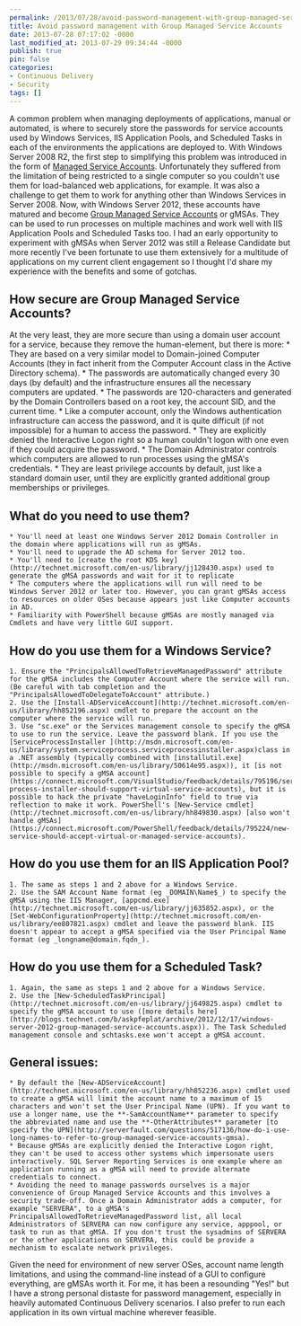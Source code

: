 ```yaml
---
permalink: /2013/07/28/avoid-password-management-with-group-managed-service-accounts/
title: Avoid password management with Group Managed Service Accounts
date: 2013-07-28 07:17:02 -0000
last_modified_at: 2013-07-29 09:34:44 -0000
publish: true
pin: false
categories:
- Continuous Delivery
- Security
tags: []
---
```

A common problem when managing deployments of applications, manual or automated, is where to securely store the passwords for service accounts used by Windows Services, IIS Application Pools, and Scheduled Tasks in each of the environments the applications are deployed to. With Windows Server 2008 R2, the first step to simplifying this problem was introduced in the form of [Managed Service Accounts](http://technet.microsoft.com/en-us/library/dd560633\(v=ws.10\).aspx). Unfortunately they suffered from the limitation of being restricted to a single computer so you couldn't use them for load-balanced web applications, for example. It was also a challenge to get them to work for anything other than Windows Services in Server 2008. Now, with Windows Server 2012, these accounts have matured and become [Group Managed Service Accounts](http://technet.microsoft.com/en-us/library/hh831782.aspx) or gMSAs. They can be used to run processes on multiple machines and work well with IIS Application Pools and Scheduled Tasks too. I had an early opportunity to experiment with gMSAs when Server 2012 was still a Release Candidate but more recently I've been fortunate to use them extensively for a multitude of applications on my current client engagement so I thought I'd share my experience with the benefits and some of gotchas.

## How secure are Group Managed Service Accounts?

At the very least, they are more secure than using a domain user account for a service, because they remove the human-element, but there is more:
    * They are based on a very similar model to Domain-joined Computer Accounts (they in fact inherit from the Computer Account class in the Active Directory schema).
    * The passwords are automatically changed every 30 days (by default) and the infrastructure ensures all the necessary computers are updated.
    * The passwords are 120-characters and generated by the Domain Controllers based on a root key, the account SID, and the current time.
    * Like a computer account, only the Windows authentication infrastructure can access the password, and it is quite difficult (if not impossible) for a human to access the password.
    * They are explicitly denied the Interactive Logon right so a human couldn't logon with one even if they could acquire the password.
    * The Domain Administrator controls which computers are allowed to run processes using the gMSA's credentials.
    * They are least privilege accounts by default, just like a standard domain user, until they are explicitly granted additional group memberships or privileges.

## What do you need to use them?

    * You'll need at least one Windows Server 2012 Domain Controller in the domain where applications will run as gMSAs.
    * You'll need to upgrade the AD schema for Server 2012 too.
    * You'll need to [create the root KDS key](http://technet.microsoft.com/en-us/library/jj128430.aspx) used to generate the gMSA passwords and wait for it to replicate
    * The computers where the applications will run will need to be Windows Server 2012 or later too. However, you can grant gMSAs access to resources on older OSes because appears just like Computer accounts in AD.
    * Familiarity with PowerShell because gMSAs are mostly managed via Cmdlets and have very little GUI support.

## How do you use them for a Windows Service?

    1. Ensure the "PrincipalsAllowedToRetrieveManagedPassword" attribute for the gMSA includes the Computer Account where the service will run. (Be careful with tab completion and the "PrincipalsAllowedToDelegateToAccount" attribute.)
    2. Use the [Install-ADServiceAccount](http://technet.microsoft.com/en-us/library/hh852196.aspx) cmdlet to prepare the account on the computer where the service will run.
    3. Use "sc.exe" or the Services management console to specify the gMSA to use to run the service. Leave the password blank. If you use the [ServiceProcessInstaller ](http://msdn.microsoft.com/en-us/library/system.serviceprocess.serviceprocessinstaller.aspx)class in a .NET assembly (typically combined with [installutil.exe](http://msdn.microsoft.com/en-us/library/50614e95.aspx)), it [is not possible to specify a gMSA account](https://connect.microsoft.com/VisualStudio/feedback/details/795196/service-process-installer-should-support-virtual-service-accounts), but it is possible to hack the private "haveLoginInfo" field to true via reflection to make it work. PowerShell's [New-Service cmdlet](http://technet.microsoft.com/en-us/library/hh849830.aspx) [also won't handle gMSAs](https://connect.microsoft.com/PowerShell/feedback/details/795224/new-service-should-accept-virtual-or-managed-service-accounts).

## How do you use them for an IIS Application Pool?

    1. The same as steps 1 and 2 above for a Windows Service.
    2. Use the SAM Account Name format (eg _DOMAIN\Name$_) to specify the gMSA using the IIS Manager, [appcmd.exe](http://technet.microsoft.com/en-us/library/jj635852.aspx), or the [Set-WebConfigurationProperty](http://technet.microsoft.com/en-us/library/ee807821.aspx) cmdlet and leave the password blank. IIS doesn't appear to accept a gMSA specified via the User Principal Name format (eg _longname@domain.fqdn_).

## How do you use them for a Scheduled Task?

    1. Again, the same as steps 1 and 2 above for a Windows Service.
    2. Use the [New-ScheduledTaskPrincipal](http://technet.microsoft.com/en-us/library/jj649825.aspx) cmdlet to specify the gMSA account to use ([more details here](http://blogs.technet.com/b/askpfeplat/archive/2012/12/17/windows-server-2012-group-managed-service-accounts.aspx)). The Task Scheduled management console and schtasks.exe won't accept a gMSA account.

## General issues:

    * By default the [New-ADServiceAccount](http://technet.microsoft.com/en-us/library/hh852236.aspx) cmdlet used to create a gMSA will limit the account name to a maximum of 15 characters and won't set the User Principal Name (UPN). If you want to use a longer name, use the **-SamAccountName** parameter to specify the abbreviated name and use the **-OtherAttributes** parameter [to specify the UPN](http://serverfault.com/questions/517136/how-do-i-use-long-names-to-refer-to-group-managed-service-accounts-gmsa).
    * Because gMSAs are explicitly denied the Interactive Logon right, they can't be used to access other systems which impersonate users interactively. SQL Server Reporting Services is one example where an application running as a gMSA will need to provide alternate credentials to connect.
    * Avoiding the need to manage passwords ourselves is a major convenience of Group Managed Service Accounts and this involves a security trade-off. Once a Domain Administrator adds a computer, for example "SERVERA", to a gMSA's PrincipalsAllowedToRetrieveManagedPassword list, all local Administrators of SERVERA can now configure any service, apppool, or task to run as that gMSA. If you don't trust the sysadmins of SERVERA or the other applications on SERVERA, this could be provide a mechanism to escalate network privileges.
Given the need for environment of new server OSes, account name length limitations, and using the command-line instead of a GUI to configure everything, are gMSAs worth it. For me, it has been a resounding "Yes!" but I have a strong personal distaste for password management, especially in heavily automated Continuous Delivery scenarios. I also prefer to run each application in its own virtual machine wherever feasible.

